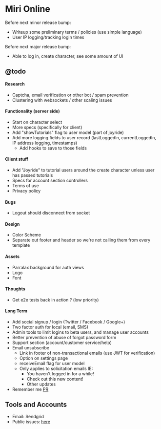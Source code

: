 Miri Online
===========

Before next minor release bump:
 - Writeup some preliminary terms / policies (use simple language)
 - User IP logging/tracking login times

Before next major release bump:
 - Able to log in, create character, see some amount of UI

## @todo

#### Research
 - Captcha, email verification or other bot / spam prevention
 - Clustering with websockets / other scaling issues

#### Functionality (server side)
 - Start on character select
 - More specs (specifically for client)
 - Add "showTutorials" flag to user model (part of joyride)
 - Add more logging fields to user record (lastLoggedIn, currentLoggedIn, IP address logging, timestamps)
   - Add hooks to save to those fields

#### Client stuff
 - Add "Joyride" to tutorial users around the create character unless user has passed tutorials
 - Specs for account section controllers
 - Terms of use
 - Privacy policy

#### Bugs
 - Logout should disconnect from socket

#### Design
 - Color Scheme
 - Separate out footer and header so we're not calling them from every template

#### Assets
 - Parralax background for auth views
 - Logo
 - Font

#### Thoughts
 - Get e2e tests back in action ? (low priority)

#### Long Term
 - Add social signup / login (Twitter / Facebook / Google+)
 - Two factor auth for local (email, SMS)
 - Admin tools to limit logins to beta users, and manage user accounts
 - Better prevention of abuse of forgot password form
 - Support section (account/customer service/help)
 - Email unsubscribe
   - Link in footer of non-transactional emails (use JWT for verification)
   - Option on settings page
   - receiveEmail flag for user model
   - Only applies to solicitation emails IE:
     - You haven't logged in for a while!
     - Check out this new content!
     - Other updates
 - Remember me [PR](https://github.com/DaftMonk/generator-angular-fullstack/pull/444/files)


## Tools and Accounts
 - Email: Sendgrid
 - Public issues: [here](https://github.com/jonathonharrell/mirionline-issues/issues)
